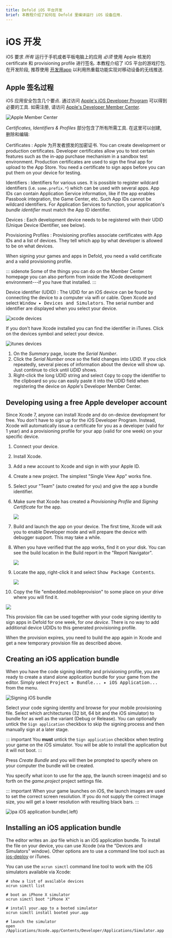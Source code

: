 ```yaml
---
title: Defold iOS 平台开发
brief: 本教程介绍了如何在 Defold 里编译运行 iOS 设备应用.
---
```


# iOS 开发

iOS 要求 _所有_ 运行于手机或者平板电脑上的应用 _必须_ 使用 Apple 核发的 certificate 和 provisioning profile 进行签名. 本教程介绍了 iOS 平台的游戏打包. 在开发阶段, 推荐使用 [开发用app](/manuals/dev-app) 以利用热重载功能实现对移动设备的无线推送.

## Apple 签名过程

iOS 应用安全包含几个要点. 通过访问 [Apple's iOS Developer Program](https://developer.apple.com/programs/) 可以得到必要的工具. 如需注册, 请访问 [Apple's Developer Member Center](https://developer.apple.com/membercenter/index.action).

![Apple Member Center](images/ios/apple_member_center.png)

*Certificates, Identifiers & Profiles* 部分包含了所有所需工具. 在这里可以创建, 删除和编辑:

Certificates
: Apple 为开发者颁发的加密证书. You can create development or production certificates. Developer certificates allow you to test certain features such as the in-app purchase mechanism in a sandbox test environment. Production certificates are used to sign the final app for upload to the App Store. You need a certificate to sign apps before you can put them on your device for testing.

Identifiers
: Identifiers for various uses. It is possible to register wildcard identifiers (i.e. `some.prefix.*`) which can be used with several apps. App IDs can contain Application Service information, like if the app enables Passbook integration, the Game Center, etc. Such App IDs cannot be wildcard identifiers. For Application Services to function, your application's *bundle identifier* must match the App ID identifier.

Devices
: Each development device needs to be registered with their UDID (Unique Device IDentifier, see below).

Provisioning Profiles
: Provisioning profiles associate certificates with App IDs and a list of devices. They tell which app by what developer is allowed to be on what devices.

When signing your games and apps in Defold, you need a valid certificate and a valid provisioning profile.

::: sidenote
Some of the things you can do on the Member Center homepage you can also perform from inside the XCode development environment---if you have that installed.
:::

Device identifier (UDID)
: The UDID for an iOS device can be found by connecting the device to a computer via wifi or cable. Open Xcode and select <kbd>Window ▸ Devices and Simulators</kbd>. The serial number and identifier are displayed when you select your device.

  ![xcode devices](images/ios/xcode_devices.png)

  If you don't have Xcode installed you can find the identifier in iTunes. Click on the devices symbol and select your device.

  ![itunes devices](images/ios/itunes_devices.png)

  1. On the *Summary* page, locate the *Serial Number*.
  2. Click the *Serial Number* once so the field changes into *UDID*. If you click repeatedly, several pieces of information about the device will show up. Just continue to click until *UDID* shows.
  3. Right-click the long UDID string and select <kbd>Copy</kbd> to copy the identifier to the clipboard so you can easily paste it into the UDID field when registering the device on Apple's Developer Member Center.

## Developing using a free Apple developer account

Since Xcode 7, anyone can install Xcode and do on-device development for free. You don't have to sign up for the iOS Developer Program. Instead, Xcode will automatically issue a certificate for you as a developer (valid for 1 year) and a provisioning profile for your app (valid for one week) on your specific device.

1. Connect your device.
2. Install Xcode.
3. Add a new account to Xcode and sign in with your Apple ID.
4. Create a new project. The simplest "Single View App" works fine.
5. Select your "Team" (auto created for you) and give the app a bundle identifier.
6. Make sure that Xcode has created a *Provisioning Profile* and *Signing Certificate* for the app.

   ![](images/ios/xcode_certificates.png)

7. Build and launch the app on your device. The first time, Xcode will ask you to enable Developer mode and will prepare the device with debugger support. This may take a while.
8. When you have verified that the app works, find it on your disk. You can see the build location in the Build report in the "Report Navigator".

   ![](images/ios/app_location.png)

9. Locate the app, right-click it and select <kbd>Show Package Contents</kbd>.

   ![](images/ios/app_contents.png)

10. Copy the file "embedded.mobileprovision" to some place on your drive where you will find it.

   ![](images/ios/free_provisioning.png)

This provision file can be used together with your code signing identity to sign apps in Defold for one week, for _one device_. There is no way to add additional device UDIDs to this generated provisioning profile.

When the provision expires, you need to build the app again in Xcode and get a new temporary provision file as described above.

## Creating an iOS application bundle

When you have the code signing identity and privisioning profile, you are ready to create a stand alone application bundle for your game from the editor. Simply select <kbd>Project ▸ Bundle... ▸ iOS Application...</kbd> from the menu.

![Signing iOS bundle](images/ios/sign_bundle.png)

Select your code signing identity and browse for your mobile provisioning file. Select which architectures (32 bit, 64 bit and the iOS simulator) to bundle for as well as the variant (Debug or Release). You can optionally untick the `Sign application` checkbox to skip the signing process and then manually sign at a later stage.

::: important
You **must** untick the `Sign application` checkbox when testing your game on the iOS simulator. You will be able to install the application but it will not boot.
:::

Press *Create Bundle* and you will then be prompted to specify where on your computer the bundle will be created.

You specify what icon to use for the app, the launch screen image(s) and so forth on the *game.project* project settings file.

::: important
When your game launches on iOS, the launch images are used to set the correct screen resolution. If you do not supply the correct image size, you will get a lower resolution with resulting black bars.
:::

![ipa iOS application bundle](images/ios/ipa_file.png){.left}

## Installing an iOS application bundle

The editor writes an *.ipa* file which is an iOS application bundle. To install the file on your device, you can use Xcode (via the "Devices and Simulators" window). Other options are to use a command line tool such as [ios-deploy](https://github.com/phonegap/ios-deploy) or iTunes.

You can use the `xcrun simctl` command line tool to work with the iOS simulators available via Xcode:

```
# show a list of available devices
xcrun simctl list

# boot an iPhone X simulator
xcrun simctl boot "iPhone X"

# install your.app to a booted simulator
xcrun simctl install booted your.app

# launch the simulator
open /Applications/Xcode.app/Contents/Developer/Applications/Simulator.app
```
